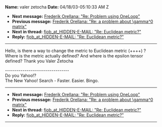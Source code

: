 **Name:** valer zetocha
**Date:** 04/18/03-05:10:33 AM Z

  - **Next message:** [Frederik Orellana: "Re: Problem using
    OneLoop"](0127.html)
  - **Previous message:** [Frederik Orellana: "Re: a problem about
    \\gamma^0 matrix"](0125.html)
  - **Next in thread:** [fjob_at_HIDDEN-E-MAIL: "Re: Euclidean
    metric?"](0141.html)
  - **Reply:** [fjob_at_HIDDEN-E-MAIL: "Re: Euclidean metric?"](0141.html)

-----

Hello, is there a way to change the metric to Euclidean metric (++++) ?
Where is the metric actually defined? And where is the epsilon tensor
defined? Thank you Valer Zetocha  

\---------------------------------  
Do you Yahoo\!?  
The New Yahoo\! Search - Faster. Easier. Bingo.  

-----

  - **Next message:** [Frederik Orellana: "Re: Problem using
    OneLoop"](0127.html)
  - **Previous message:** [Frederik Orellana: "Re: a problem about
    \\gamma^0 matrix"](0125.html)
  - **Next in thread:** [fjob_at_HIDDEN-E-MAIL: "Re: Euclidean
    metric?"](0141.html)
  - **Reply:** [fjob_at_HIDDEN-E-MAIL: "Re: Euclidean metric?"](0141.html)

-----

